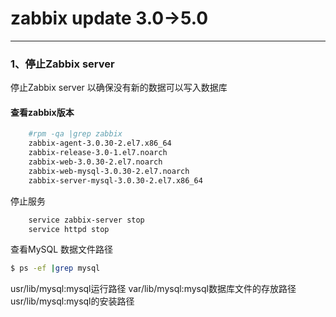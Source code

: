 # zabbix update 3.0->5.0
---
### 1、停止Zabbix server
停止Zabbix server 以确保没有新的数据可以写入数据库
#### 查看zabbix版本
```bash
    #rpm -qa |grep zabbix 
    zabbix-agent-3.0.30-2.el7.x86_64
    zabbix-release-3.0-1.el7.noarch
    zabbix-web-3.0.30-2.el7.noarch
    zabbix-web-mysql-3.0.30-2.el7.noarch
    zabbix-server-mysql-3.0.30-2.el7.x86_64
```
停止服务
```bash
    service zabbix-server stop  
    service httpd stop
```
查看MySQL 数据文件路径
```bash
$ ps -ef |grep mysql
```
usr/lib/mysql:mysql运行路径
var/lib/mysql:mysql数据库文件的存放路径
usr/lib/mysql:mysql的安装路径

